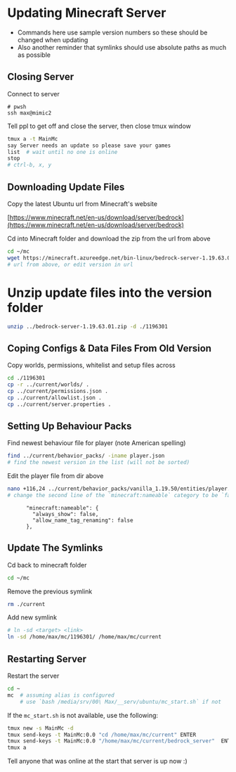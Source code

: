 # Updating Minecraft Server

- Commands here use sample version numbers so these should be changed when updating
- Also another reminder that symlinks should use absolute paths as much as possible

## Closing Server

Connect to server

```pwsh
# pwsh
ssh max@mimic2
```

Tell ppl to get off and close the server, then close tmux window

```bash
tmux a -t MainMc
say Server needs an update so please save your games
list  # wait until no one is online
stop
# ctrl-b, x, y
```

## Downloading Update Files

Copy the latest Ubuntu url from Minecraft's website

[https://www.minecraft.net/en-us/download/server/bedrock](https://www.minecraft.net/en-us/download/server/bedrock)

Cd into Minecraft folder and download the zip from the url from above

```bash
cd ~/mc
wget https://minecraft.azureedge.net/bin-linux/bedrock-server-1.19.63.01.zip
# url from above, or edit version in url
```

# Unzip update files into the version folder

```bash
unzip ../bedrock-server-1.19.63.01.zip -d ./1196301
```

## Coping Configs & Data Files From Old Version

Copy worlds, permissions, whitelist and setup files across

```bash
cd ./1196301
cp -r ../current/worlds/ .
cp ../current/permissions.json .
cp ../current/allowlist.json .
cp ../current/server.properties .
```

## Setting Up Behaviour Packs

Find newest behaviour file for player (note American spelling)

```bash
find ../current/behavior_packs/ -iname player.json
# find the newest version in the list (will not be sorted)
```

Edit the player file from dir above

```bash
nano +116,24 ../current/behavior_packs/vanilla_1.19.50/entities/player.json
# change the second line of the `minecraft:nameable` category to be `false` (as shown below)
```

```plaintext
      "minecraft:nameable": {
        "always_show": false,
        "allow_name_tag_renaming": false
      },
```

## Update The Symlinks

Cd back to minecraft folder

```bash
cd ~/mc
```

Remove the previous symlink

```bash
rm ./current
```

Add new symlink

```bash
# ln -sd <target> <link>
ln -sd /home/max/mc/1196301/ /home/max/mc/current
```

## Restarting Server

Restart the server

```bash
cd ~
mc  # assuming alias is configured
    # use `bash /media/srv/00\ Max/__serv/ubuntu/mc_start.sh` if not
```

If the `mc_start.sh` is not available, use the following:

```bash
tmux new -s MainMc -d
tmux send-keys -t MainMc:0.0 "cd /home/max/mc/current" ENTER
tmux send-keys -t MainMc:0.0 "/home/max/mc/current/bedrock_server"  ENTER
tmux a
```

Tell anyone that was online at the start that server is up now :)
